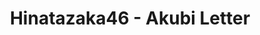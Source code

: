 ---
layout: videojs
title: Hinatazaka46 - Akubi Letter
category: mv
description: >
    Lyrics: Akimoto Yasushi

    Music & Arrangement: Kadono Shouwa

    Director: Yamaguchi Yono (maxilla)

    Choreographer: CRE8BOY
    
    Producer: Kohama Hajime (P.I.C.S.)
    
    Production: P.I.C.S. (P.I.C.S.)

    Translated by @sasori39883522
subtitles: 日向坂46あくびLetter.en.vtt
video_url: https://www.youtube.com/watch?v=KcpvHDt0bPc
thumbnail: https://i.ytimg.com/vi/KcpvHDt0bPc/maxresdefault.jpg
hinatrivia: https://x.com/hinatacampaign/status/1791334600549060710
lang: en
upload_date: 2025-01-12
---